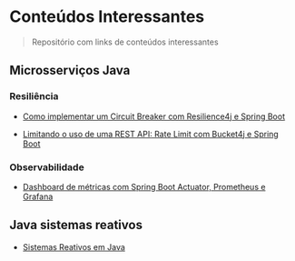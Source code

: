 # Conteúdos Interessantes

> Repositório com links de conteúdos interessantes

## Microsserviços Java

### Resiliência

- [Como implementar um Circuit Breaker com Resilience4j e Spring Boot](https://www.youtube.com/watch?v=LnOK32zvxVg&list=WL&index=4)

- [Limitando o uso de uma REST API: Rate Limit com Bucket4j e Spring Boot](https://www.youtube.com/watch?v=S8pTyk6WYqs)

### Observabilidade

- [Dashboard de métricas com Spring Boot Actuator, Prometheus e Grafana](https://www.youtube.com/watch?v=K_EI1SxVQ5Q&list=WL&index=2)

## Java sistemas reativos

- [Sistemas Reativos em Java](https://www.baeldung.com/java-reactive-systems)
